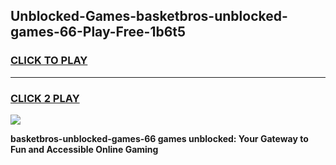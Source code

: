 
## Unblocked-Games-basketbros-unblocked-games-66-Play-Free-1b6t5
<h3>
<a href="https://premium76.site?title=basketbros-unblocked-games-66&ref=10A">CLICK TO PLAY</a></h3>
<hr>

<h3>
<a href="https://premium76.site?title=basketbros-unblocked-games-66&ref=10A">CLICK 2 PLAY</a>
  
</h3>

<a href="https://premium76.site?title=basketbros-unblocked-games-66&ref=10A"><img src="https://clearcache.store/games.png"></a>


**basketbros-unblocked-games-66 games unblocked: Your Gateway to Fun and Accessible Online Gaming**
